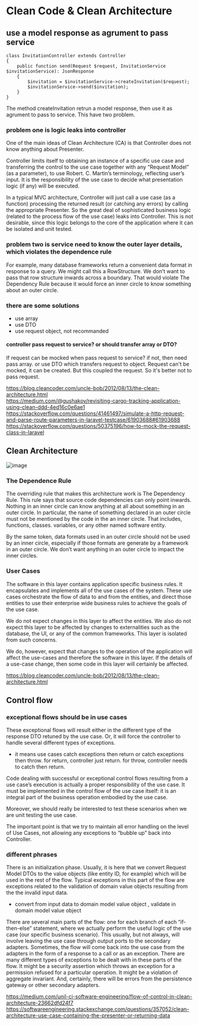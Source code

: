 # Clean Code & Clean Architecture

## use a model response as agrument to pass service

    class InvitationController extends Controller
    {
        public function send(Request $request, InvitationService $invitationService): JsonResponse
        {
            $invitation = $invitationService->createInvitation($request);
            $invitationService->send($invitation);
        }
    }

The method createInvitation retrun a model response, then use it as agrument to pass to service. This have two problem.

### problem one is logic leaks into controller

One of the main ideas of Clean Architecture (CA) is that Controller does not know anything about Presenter.

Controller limits itself to obtaining an instance of a specific use case and transferring the control to the use case together with any “Request Model” (as a parameter), to use Robert. C. Martin’s terminology, reflecting user’s input. It is the responsibility of the use case to decide what presentation logic (if any) will be executed.

In a typical MVC architecture, Controller will just call a use case (as a function) processing the returned result (or catching any errors) by calling the appropriate Presenter. So the great deal of sophisticated business logic (related to the process flow of the use case) leaks into Controller. This is not desirable, since this logic belongs to the core of the application where it can be isolated and unit tested.

### problem two is service need to know the outer layer details, which violates the dependence rule

For example, many database frameworks return a convenient data format in response to a query. We might call this a RowStructure. We don’t want to pass that row structure inwards across a boundary. That would violate The Dependency Rule because it would force an inner circle to know something about an outer circle.

### there are some solutions
- use array
- use DTO
- use request object, not recommanded

#### controller pass request to service? or should transfer array or DTO?

If request can be mocked when pass request to service? if not, then need pass array. or use DTO which transfers request to object.
Request can't be mocked, it can be created. But this coupled the request. So it's better not to pass request.

https://blog.cleancoder.com/uncle-bob/2012/08/13/the-clean-architecture.html   
https://medium.com/@gushakov/revisiting-cargo-tracking-application-using-clean-ddd-4ed16c0e6ae1  
https://stackoverflow.com/questions/41461497/simulate-a-http-request-and-parse-route-parameters-in-laravel-testcase/61903688#61903688  
https://stackoverflow.com/questions/50375196/how-to-mock-the-request-class-in-laravel  

## Clean Architecture

![image](https://user-images.githubusercontent.com/1209204/179937113-5c7414d9-eea6-42e6-a615-3aa2f36df4af.png)


### The Dependence Rule

The overriding rule that makes this architecture work is The Dependency Rule. This rule says that source code dependencies can only point inwards. Nothing in an inner circle can know anything at all about something in an outer circle. In particular, the name of something declared in an outer circle must not be mentioned by the code in the an inner circle. That includes, functions, classes. variables, or any other named software entity.

By the same token, data formats used in an outer circle should not be used by an inner circle, especially if those formats are generate by a framework in an outer circle. We don’t want anything in an outer circle to impact the inner circles.

### User Cases

The software in this layer contains application specific business rules. It encapsulates and implements all of the use cases of the system. These use cases orchestrate the flow of data to and from the entities, and direct those entities to use their enterprise wide business rules to achieve the goals of the use case.

We do not expect changes in this layer to affect the entities. We also do not expect this layer to be affected by changes to externalities such as the database, the UI, or any of the common frameworks. This layer is isolated from such concerns.

We do, however, expect that changes to the operation of the application will affect the use-cases and therefore the software in this layer. If the details of a use-case change, then some code in this layer will certainly be affected.

https://blog.cleancoder.com/uncle-bob/2012/08/13/the-clean-architecture.html 

## Control flow

### exceptional flows should be in use cases

These exceptional flows will result either in the different type of the response DTO retuned by the use case. Or, it will force the controller to handle several different types of exceptions.
- it means use cases catch exceptions then return or catch exceptions then throw. for return, controller just return. for throw, controller needs to catch then return.

Code dealing with successful or exceptional control flows resulting from a use case’s execution is actually a proper responsibility of the use case. It must be implemented in the control flow of the use case itself: it is an integral part of the business operation embodied by the use case. 

Moreover, we should really be interested to test these scenarios when we are unit testing the use case.

The important point is that we try to maintain all error handling on the level of Use Cases, not allowing any exceptions to “bubble up” back into Controller.

### different phrases

There is an initialization phase. Usually, it is here that we convert Request Model DTOs to the value objects (like entity ID, for example) which will be used in the rest of the flow. Typical exceptions in this part of the flow are exceptions related to the validation of domain value objects resulting from the the invalid input data.

- convert from input data to domain model value object , validate in domain model value object 

There are several main parts of the flow: one for each branch of each “if-then-else” statement, where we actually perform the useful logic of the use case (our specific business scenario). This usually, but not always, will involve leaving the use case through output ports to the secondary adapters. Sometimes, the flow will come back into the use case from the adapters in the form of a response to a call or as an exception. There are many different types of exceptions to be dealt with in these parts of the flow. It might be a security assertion which throws an exception for a permission refused for a particular operation. It might be a violation of aggregate invariant. And, certainly, there will be errors from the persistence gateway or other secondary adapters.

https://medium.com/unil-ci-software-engineering/flow-of-control-in-clean-architecture-23662dfd24f7  
https://softwareengineering.stackexchange.com/questions/357052/clean-architecture-use-case-containing-the-presenter-or-returning-data  

